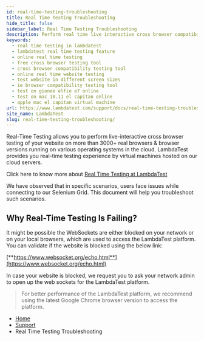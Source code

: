 ```yaml
---
id: real-time-testing-troubleshooting
title: Real Time Testing Troubleshooting
hide_title: false
sidebar_label: Real Time Testing Troubleshooting
description: Perform real time live interactive cross browser compatibility testing of your website or web application with LambdaTest.
keywords:
  - real time testing in lambdatest
  - lambdatest real time testing feature
  - online real time testing
  - free cross browser testing tool
  - cross browser compatibility testing tool
  - online real time website testing
  - test website in different screen sizes
  - ie browser compatibility testing tool
  - test on gionee elfie e7 online
  - test on mac 10.11 el capitan online
  - apple mac el capitan virtual machine
url: https://www.lambdatest.com/support/docs/real-time-testing-troubleshooting/
site_name: LambdaTest
slug: real-time-testing-troubleshooting/
---
```


<script type="application/ld+json"
      dangerouslySetInnerHTML={{ __html: JSON.stringify({
       "@context": "https://schema.org",
        "@type": "BreadcrumbList",
        "itemListElement": [{
          "@type": "ListItem",
          "position": 1,
          "name": "LambdaTest",
          "item": "https://www.lambdatest.com"
        },{
          "@type": "ListItem",
          "position": 2,
          "name": "Support",
          "item": "https://www.lambdatest.com/support/docs/"
        },{
          "@type": "ListItem",
          "position": 3,
          "name": "Real Time Testing Troubleshooting",
          "item": "https://www.lambdatest.com/support/docs/real-time-testing-troubleshooting/"
        }]
      })
    }}
></script>

Real-Time Testing allows you to perform live-interactive cross browser testing of your website on more than 3000+ real browsers & browser versions running on various operating systems in the cloud. LambdaTest provides you real-time testing experience by virtual machines hosted on our cloud servers.

Click here to know more about [Real Time Testing at LambdaTest](/support/docs/getting-started-with-desktop-browser-real-time-testing/)

We have observed that in specific scenarios, users face issues while connecting to our Selenium Grid. This document will help you troubleshoot such scenarios.

## Why Real-Time Testing Is Failing?

It might be possible the WebSockets are either blocked on your network or on your local browsers, which are used to access the LambdaTest platform. You can validate if the website is blocked using the below link:

[**https://www.websocket.org/echo.html**](https://www.websocket.org/echo.html)

In case your website is blocked, we request you to ask your network admin to open up the web sockets for the LambdaTest platform.

> For better performance of the LambdaTest platform, we recommend using the latest Google Chrome browser version to access the platform.

<nav aria-label="breadcrumbs">
  <ul className="breadcrumbs">
    <li className="breadcrumbs__item">
      <a className="breadcrumbs__link" href="https://www.lambdatest.com">Home</a>
    </li>
    <li className="breadcrumbs__item">
      <a className="breadcrumbs__link" target="_ self" href="https://www.lambdatest.com/support/docs/">Support</a>
    </li>
    <li className="breadcrumbs__item breadcrumbs__item--active">
      <span className="breadcrumbs__link">Real Time Testing Troubleshooting</span>
    </li>
  </ul>
</nav>